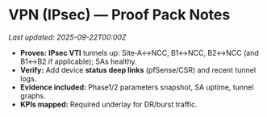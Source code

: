 # VPN (IPsec) — Proof Pack Notes
_Last updated: 2025-09-22T00:00Z_

- **Proves:** **IPsec VTI** tunnels up: Site‑A↔NCC, B1↔NCC, B2↔NCC (and B1↔B2 if applicable); SAs healthy.
- **Verify:** Add device **status deep links** (pfSense/CSR) and recent tunnel logs.
- **Evidence included:** Phase1/2 parameters snapshot, SA uptime, tunnel graphs.
- **KPIs mapped:** Required underlay for DR/burst traffic.
